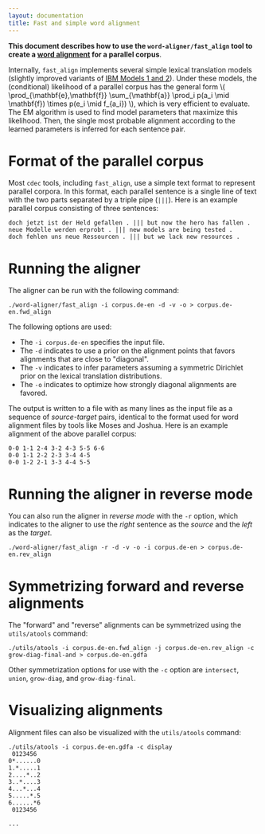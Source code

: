 ```yaml
---
layout: documentation
title: Fast and simple word alignment
---
```

**This document describes how to use the `word-aligner/fast_align` tool to create a [word alignment](/concepts/alignment.html) for a parallel corpus**.

Internally, `fast_align` implements several simple lexical translation models (slightly improved variants of [IBM Models 1 and 2](http://acl.ldc.upenn.edu/J/J93/J93-2003.pdf)). Under these models, the (conditional) likelihood of a parallel corpus has the general form <span>\\( \prod\_{\mathbf{e},\mathbf{f}} \sum\_{\mathbf{a}} \prod\_i p(a_i \mid \mathbf{f}) \times p(e\_i \mid f\_{a\_i}) \\)</span>, which is very efficient to evaluate. The EM algorithm is used to find model parameters that maximize this likelihood. Then, the single most probable alignment according to the learned parameters is inferred for each sentence pair.

# Format of the parallel corpus
Most `cdec` tools, including `fast_align`, use a simple text format to represent parallel corpora. In this format, each parallel sentence is a single line of text with the two parts separated by a triple pipe (`|||`). Here is an example parallel corpus consisting of three sentences:

    doch jetzt ist der Held gefallen . ||| but now the hero has fallen .
    neue Modelle werden erprobt . ||| new models are being tested .
    doch fehlen uns neue Ressourcen . ||| but we lack new resources .

# Running the aligner

The aligner can be run with the following command:

    ./word-aligner/fast_align -i corpus.de-en -d -v -o > corpus.de-en.fwd_align

The following options are used:

- The `-i corpus.de-en` specifies the input file.
- The `-d` indicates to use a prior on the alignment points that favors alignments that are close to "diagonal".
- The `-v` indicates to infer parameters assuming a symmetric Dirichlet prior on the lexical translation distributions.
- The `-o` indicates to optimize how strongly diagonal alignments are favored.

The output is written to a file with as many lines as the input file as a sequence of *source-target* pairs, identical to the format used for word alignment files by tools like Moses and Joshua. Here is an example alignment of the above parallel corpus:

    0-0 1-1 2-4 3-2 4-3 5-5 6-6
    0-0 1-1 2-2 2-3 3-4 4-5
    0-0 1-2 2-1 3-3 4-4 5-5

# Running the aligner in reverse mode

You can also run the aligner in *reverse mode* with the `-r` option, which indicates to the aligner to use the *right* sentence as the *source* and the *left* as the *target*.

    ./word-aligner/fast_align -r -d -v -o -i corpus.de-en > corpus.de-en.rev_align

# Symmetrizing forward and reverse alignments

The "forward" and "reverse" alignments can be symmetrized using the `utils/atools` command:

    ./utils/atools -i corpus.de-en.fwd_align -j corpus.de-en.rev_align -c grow-diag-final-and > corpus.de-en.gdfa

Other symmetrization options for use with the `-c` option are `intersect`, `union`, `grow-diag`, and `grow-diag-final`.

# Visualizing alignments

Alignment files can also be visualized with the `utils/atools` command:

    ./utils/atools -i corpus.de-en.gdfa -c display
     0123456
    0*......0
    1.*.....1
    2....*..2
    3..*....3
    4...*...4
    5.....*.5
    6......*6
     0123456
    
    ...

